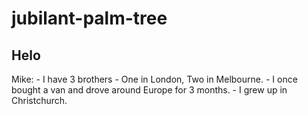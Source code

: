 # jubilant-palm-tree

## Helo
Mike: - I have 3 brothers - One in London, Two in Melbourne.
      - I once bought a van and drove around Europe for 3 months.
      - I grew up in Christchurch.
